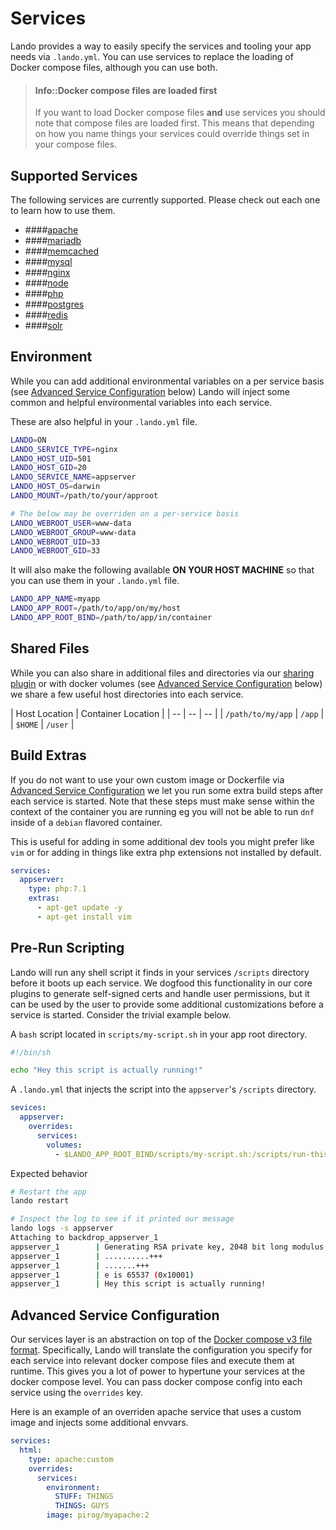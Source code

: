 Services
========

Lando provides a way to easily specify the services and tooling your app needs via `.lando.yml`. You can use services to replace the loading of Docker compose files, although you can use both.

> #### Info::Docker compose files are loaded first
>
> If you want to load Docker compose files **and** use services you should note that compose files are loaded first. This means that depending on how you name things your services could override things set in your compose files.

Supported Services
------------------

The following services are currently supported. Please check out each one to learn how to use them.

*   ####[apache](./../services/apache.md)
*   ####[mariadb](./../services/mariadb.md)
*   ####[memcached](./../services/memcached.md)
*   ####[mysql](./../services/mysql.md)
*   ####[nginx](./../services/nginx.md)
*   ####[node](./../services/node.md)
*   ####[php](./../services/php.md)
*   ####[postgres](./../services/postgres.md)
*   ####[redis](./../services/redis.md)
*   ####[solr](./../services/solr.md)

Environment
-----------

While you can add additional environmental variables on a per service basis (see [Advanced Service Configuration](#advanced-service-configuration) below) Lando will inject some common and helpful environmental variables into each service.

These are also helpful in your `.lando.yml` file.

```bash
LANDO=ON
LANDO_SERVICE_TYPE=nginx
LANDO_HOST_UID=501
LANDO_HOST_GID=20
LANDO_SERVICE_NAME=appserver
LANDO_HOST_OS=darwin
LANDO_MOUNT=/path/to/your/approot

# The below may be overriden on a per-service basis
LANDO_WEBROOT_USER=www-data
LANDO_WEBROOT_GROUP=www-data
LANDO_WEBROOT_UID=33
LANDO_WEBROOT_GID=33
```

It will also make the following available **ON YOUR HOST MACHINE** so that you can use them in your `.lando.yml` file.

```bash
LANDO_APP_NAME=myapp
LANDO_APP_ROOT=/path/to/app/on/my/host
LANDO_APP_ROOT_BIND=/path/to/app/in/container
```

Shared Files
------------

While you can also share in additional files and directories via our [sharing plugin](./sharing.md) or with docker volumes (see [Advanced Service Configuration](#advanced-service-configuration) below) we share a few useful host directories into each service.

| Host Location | Container Location |
| -- | -- | -- |
| `/path/to/my/app` | `/app` |
| `$HOME` | `/user` |

Build Extras
------------

If you do not want to use your own custom image or Dockerfile via [Advanced Service Configuration](#advanced-service-configuration) we let you run some extra build steps after each service is started. Note that these steps must make sense within the context of the container you are running eg you will not be able to run `dnf` inside of a `debian` flavored container.

This is useful for adding in some additional dev tools you might prefer like `vim` or for adding in things like extra php extensions not installed by default.

```yml
services:
  appserver:
    type: php:7.1
    extras:
      - apt-get update -y
      - apt-get install vim
```

Pre-Run Scripting
-----------------

Lando will run any shell script it finds in your services `/scripts` directory before it boots up each service. We dogfood this functionality in our core plugins to generate self-signed certs and handle user permissions, but it can be used by the user to provide some additional customizations before a service is started. Consider the trivial example below.

A `bash` script located in `scripts/my-script.sh` in your app root directory.

```bash
#!/bin/sh

echo "Hey this script is actually running!"

```

A `.lando.yml` that injects the script into the `appserver`'s `/scripts` directory.

```yml
sevices:
  appserver:
    overrides:
      services:
        volumes:
          - $LANDO_APP_ROOT_BIND/scripts/my-script.sh:/scripts/run-this.sh
```

Expected behavior

```bash
# Restart the app
lando restart

# Inspect the log to see if it printed our message
lando logs -s appserver
Attaching to backdrop_appserver_1
appserver_1        | Generating RSA private key, 2048 bit long modulus
appserver_1        | ..........+++
appserver_1        | .......+++
appserver_1        | e is 65537 (0x10001)
appserver_1        | Hey this script is actually running!
```

Advanced Service Configuration
------------------------------

Our services layer is an abstraction on top of the [Docker compose v3 file format](https://docs.docker.com/compose/compose-file/). Specifically, Lando will translate the configuration you specify for each service into relevant docker compose files and execute them at runtime. This gives you a lot of power to hypertune your services at the docker compose level. You can pass docker compose config into each service using the `overrides` key.

Here is an example of an overriden apache service that uses a custom image and injects some additional envvars.

```yml
services:
  html:
    type: apache:custom
    overrides:
      services:
        environment:
          STUFF: THINGS
          THINGS: GUYS
        image: pirog/myapache:2
```
